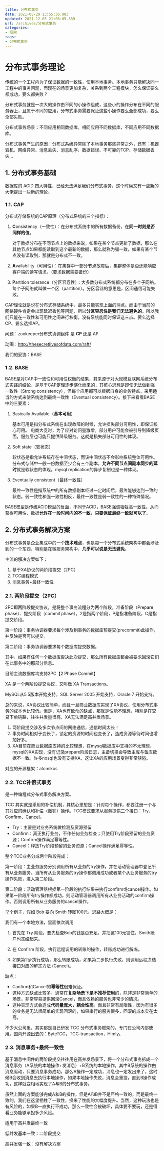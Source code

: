 ```yaml
---
title: 分布式事务
date: 2021-08-29 13:55:36.983
updated: 2021-12-05 21:03:05.339
url: /archives/分布式事务
categories: 
- 框架
tags: 
- 分布式事务
---
```






# 分布式事务理论

传统的一个工程内为了保证数据的一致性，使用本地事务。本地事务只能解决同一工程中的事务问题，而现在的场景更加复杂，关系到两个工程模块，怎么保证要么都成功，要么都失败？

​分布式事务就是一次大的操作由不同的小操作组成，这些小的操作分布在不同的服务器上，且属于不同的应用，分布式事务需要保证这些小操作要么全部成功，要么全部失败。

​分布式事务场景：不同应用相同数据库，相同应用不同数据库，不同应用不同数据库。

​分布式事务产生的原因：分布式系统异常除了本地事务那些异常之外，还有：机器宕机、网络异常、消息丢失、消息乱序、数据错误、不可靠的TCP、存储数据丢失...




## 1.   分布式事务基础

数据库的 ACID 四大特性，已经无法满足我们分布式事务，这个时候又有一些新的大佬提出一些新的理论。



### 1.1.   CAP

分布式存储系统的CAP原理（分布式系统的三个指标）：

1. **C**onsistency（一致性）：在分布式系统中的所有数据备份，在**同一时刻是否同样的值**。

   对于数据分布在不同节点上的数据来说，如果在某个节点更新了数据，那么在其他节点如果都能读取到这个最新的数据，那么就称为强一致，如果有某个节点没有读取到，那就是分布式不一致。

2. **A**vailability（可用性）：在集群中一部分节点故障后，集群整体是否还能响应客户端的读写请求。（要求数据需要备份）

3. **P**artition tolerance（分区容忍性）：大多数分布式系统都分布在多个子网络。每个子网络就叫做一个区（partition）。分区容错的意思是，区间通信可能失败。

CAP理论就是说在分布式存储系统中，最多只能实现上面的两点。而由于当前的网络硬件肯定会出现延迟丢包等问题，所以**分区容忍性是我们无法避免的**。所以我们只能在一致性和可用性之间进行权衡，没有系统能同时保证这三点。要么选择CP、要么选择AP。



问题：zookeeper分布式协调组件 是 **CP** 还是 AP

动画：http://thesecretlivesofdata.com/raft/



我们的妥协：BASE



### 1.2.   BASE

​		BASE是对CAP中一致性和可用性权衡的结果，其来源于对大规模互联网系统分布式实践的结论，是基于CAP定理逐步演化而来的，其核心思想是即使无法做到强一致性（Strong consistency），但每个应用都可以根据自身的业务特点，采用适当的方式来使系统达到最终一致性（Eventual consistency）。接下来看看BASE中的三要素：

1. Basically Available（**基本可用**）

   基本可用是指分布式系统在出现故障的时候，允许损失部分可用性，即保证核心可用。 
   电商大促时，为了应对访问量激增，部分用户可能会被引导到降级页面，服务层也可能只提供降级服务。这就是损失部分可用性的体现。

2. Soft state（软状态）

   软状态是指允许系统存在中间状态，而该中间状态不会影响系统整体可用性。分布式存储中一般一份数据至少会有三个副本，**允许不同节点间副本同步的延时**就是软状态的体现。mysql replication的异步复制也是一种体现。

3. Eventually consistent（最终一致性）

   最终一致性是指系统中的所有数据副本经过一定时间后，最终能够达到一致的状态。弱一致性和强一致性相反，最终一致性是弱一致性的一种特殊情况。

BASE模型是传统ACID模型的反面，不同于ACID，BASE强调牺牲高一致性，从而获得可用性，数据**允许在一段时间内的不一致，只要保证最终一致就可以了**。



## 2.   分布式事务解决方案

分布式事务是企业集成中的一个**技术难点**，也是每一个分布式系统架构中都会涉及到的一个东西，特别是在微服务架构中，**几乎可以说是无法避免**。

主流的解决方案如下：

1. 基于XA协议的两阶段提交（2PC）
2. TCC编程模式
3. 消息事务+最终一致性



### 2.1.   两阶段提交（2PC）

2PC即两阶段提交协议，是将整个事务流程分为两个阶段，准备阶段（Prepare phase）、提交阶段（commit
phase），2是指两个阶段，P是指准备阶段，C是指提交阶段。


第一阶段：事务协调器要求每个涉及到事务的数据库预提交(precommit)此操作，并反映是否可以提交.

第二阶段：事务协调器要求每个数据库提交数据。

其中，如果有任何一个数据库否决此次提交，那么所有数据库都会被要求回滚它们在此事务中的那部分信息。



目前主流数据库均支持2PC【2 Phase Commit】

XA 是一个两阶段提交协议，又叫做 XA Transactions。

MySQL从5.5版本开始支持，SQL Server 2005 开始支持，Oracle 7 开始支持。



​总的来说，XA协议比较简单，而且一旦商业数据库实现了XA协议，使用分布式事务的成本也比较低。但是，XA也有致命的缺点，那就是性能不理想，特别是在交易下单链路，往往并发量很高，XA无法满足高并发场景。

1. 两阶段提交涉及多次节点间的网络通信，通信时间太长！
2. 事务时间相对于变长了，锁定的资源的时间也变长了，造成资源等待时间也增加好多。
3. XA目前在商业数据库支持的比较理想，在mysql数据库中支持的不太理想，mysql的XA实现，没有记录prepare阶段日志，主备切换会导致主库与备库数据不一致。许多nosql也没有支持XA，这让XA的应用场景变得非常狭隘。

对应的开源框架：atomikos



### 2.2.   TCC补偿式事务

是一种编程式分布式事务解决方案。

TCC 其实就是采用的补偿机制，其核心思想是：针对每个操作，都要注册一个与其对应的确认和补偿（撤销）操作。TCC模式要求从服务提供三个接口：Try、Confirm、Cancel。

- Try：主要是对业务系统做检测及资源预留
- Confirm：真正执行业务，不作任何业务检查；只使用Try阶段预留的业务资源；Confirm操作满足幂等性。
- Cancel：释放Try阶段预留的业务资源；Cancel操作满足幂等性。

整个TCC业务分成两个阶段完成：


第一阶段：主业务服务分别调用所有从业务的try操作，并在活动管理器中登记所有从业务服务。当所有从业务服务的try操作都调用成功或者某个从业务服务的try操作失败，进入第二阶段。

第二阶段：活动管理器根据第一阶段的执行结果来执行confirm或cancel操作。如果第一阶段所有try操作都成功，则活动管理器调用所有从业务活动的confirm操作。否则调用所有从业务服务的cancel操作。

举个例子，假如 Bob 要向 Smith 转账100元，思路大概是：

我们有一个本地方法，里面依次调用

1. 首先在 Try 阶段，要先检查Bob的钱是否充足，并把这100元锁住，Smith账户也冻结起来。

2. 在 Confirm 阶段，执行远程调用的转账的操作，转账成功进行解冻。

3. 如果第2步执行成功，那么转账成功，如果第二步执行失败，则调用远程冻结接口对应的解冻方法 (Cancel)。

缺点：

- Canfirm和Cancel的**幂等性**很难保证。
- 这种方式缺点比较多，通常在**复杂场景下是不推荐使用**的，除非是非常简单的场景，非常容易提供回滚Cancel，而且依赖的服务也非常少的情况。
- 这种实现方式会造成**代码量庞大，耦合性高**。而且非常有局限性，因为有很多的业务是无法很简单的实现回滚的，如果串行的服务很多，回滚的成本实在太高。

不少大公司里，其实都是自己研发 TCC 分布式事务框架的，专门在公司内部使用。国内开源出去的：ByteTCC，TCC-transaction，Himly。



### 2.3.   消息事务+最终一致性

基于消息中间件的两阶段提交往往用在高并发场景下，将一个分布式事务拆成一个消息事务（A系统的本地操作+发消息）+B系统的本地操作，其中B系统的操作由消息驱动，只要消息事务成功，那么A操作一定成功，消息也一定发出来了，这时候B会收到消息去执行本地操作，如果本地操作失败，消息会重投，直到B操作成功，这样就变相地实现了A与B的分布式事务。



虽然上面的方案能够完成A和B的操作，但是A和B并不是严格一致的，而是最终一致的，我们在这里牺牲了一致性，换来了性能的大幅度提升。当然，这种玩法也是有风险的，如果B一直执行不成功，那么一致性会被破坏，具体要不要玩，还是得看业务能够承担多少风险。



适用于高并发最终一致

低并发基本一致：二阶段提交

高并发强一致：没有解决方案
